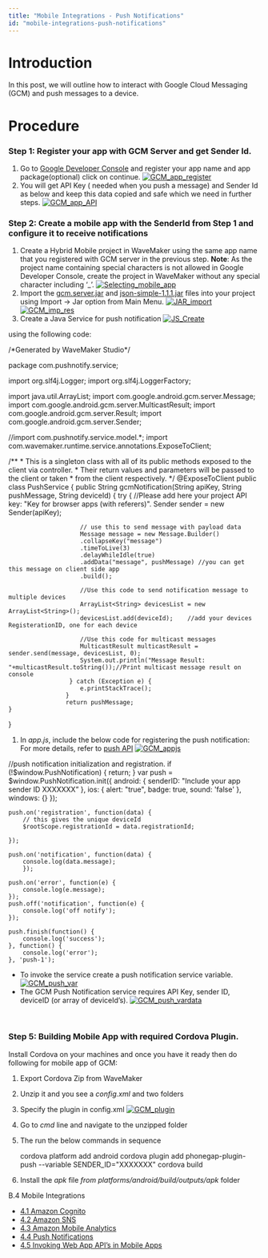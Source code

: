 ```yaml
---
title: "Mobile Integrations - Push Notifications"
id: "mobile-integrations-push-notifications"
---
```


# Introduction

In this post, we will outline how to interact with Google Cloud Messaging (GCM) and push messages to a device.

# Procedure

### Step 1: Register your app with GCM Server and get Sender Id.

1. Go to [Google Developer Console](https://developers.google.com/mobile/add?platform=android&cntapi=gcm&cnturl=https:%2F%2Fdevelopers.google.com%2Fcloud-messaging%2Fandroid%2Fclient&cntlbl=Continue%20Adding%20GCM%20Support&%3Fconfigured%3Dtrue) and register your app name and app package(optional) click on continue. [![GCM_app_register](/learn/assets/GCM_app_register-1024x544.png)](/learn/assets/GCM_app_register.png)
2. You will get API Key ( needed when you push a message) and Sender Id as below and keep this data copied and safe which we need in further steps. [![GCM_app_API](/learn/assets/GCM_app_API-1024x651.png)](/learn/assets/GCM_app_API.png)

### Step 2: Create a mobile app with the SenderId from Step 1 and configure it to receive notifications

1. Create a Hybrid Mobile project in WaveMaker using the same app name that you registered with GCM server in the previous step. **Note**: As the project name containing special characters is not allowed in Google Developer Console, create the project in WaveMaker without any special character including ‘\_’. [![Selecting_mobile_app](/learn/assets/Selecting_mobile_app.png)](/learn/assets/Selecting_mobile_app.png)
2. Import the [gcm.server.jar](http://www.java2s.com/Code/Jar/g/gcm.htm) and [json-simple-1.1.1.jar](http://www.java2s.com/Code/Jar/j/json-simple.htm) files into your project using Import -> Jar option from Main Menu. [![JAR_import](/learn/assets/JAR_import.png)](/learn/assets/JAR_import.png) [![GCM_imp_res](/learn/assets/GCM_imp_res.png)](/learn/assets/GCM_imp_res.png)
3. Create a Java Service for push notification [![JS_Create](/learn/assets/JS_Create.png)](/learn/assets/JS_Create.png)

using the following code:

/\*Generated by WaveMaker Studio\*/

package com.pushnotify.service;

import org.slf4j.Logger;
import org.slf4j.LoggerFactory;

import java.util.ArrayList;
import com.google.android.gcm.server.Message;
import com.google.android.gcm.server.MulticastResult;
import com.google.android.gcm.server.Result;
import com.google.android.gcm.server.Sender;

//import com.pushnotify.service.model.\*;
import com.wavemaker.runtime.service.annotations.ExposeToClient;

/\*\*
 \* This is a singleton class with all of its public methods exposed to the client via controller.
 \* Their return values and parameters will be passed to the client or taken
 \* from the client respectively.
 \*/
@ExposeToClient
public class PushService {
   public String gcmNotification(String apiKey, String pushMessage, String deviceId) {
   	 try {
                    	//Please add here your project API key: "Key for browser apps (with referers)".
                    	Sender sender = new  Sender(apiKey);

                    	// use this to send message with payload data
                    	Message message = new Message.Builder()
                    	.collapseKey("message")
                    	.timeToLive(3)
                    	.delayWhileIdle(true)
                    	.addData("message", pushMessage) //you can get this message on client side app
                    	.build();  

                    	//Use this code to send notification message to multiple devices
                    	ArrayList<String> devicesList = new ArrayList<String>();       	 
                    	devicesList.add(deviceId);    //add your devices RegisterationID, one for each device    

                    	//Use this code for multicast messages    
                    	MulticastResult multicastResult = sender.send(message, devicesList, 0);
                    	System.out.println("Message Result: "+multicastResult.toString());//Print multicast message result on console
                   	 } catch (Exception e) {
                    	e.printStackTrace();
                	}
                	return pushMessage;
	}
}

1. In _app.js_, include the below code for registering the push notification: For more details, refer to [push API](https://github.com/phonegap/phonegap-plugin-push/blob/master/docs/API.md) [![GCM_appjs](/learn/assets/GCM_appjs.png)](/learn/assets/GCM_appjs.png)

//push notification initialization and registration. 
	if (!$window.PushNotification) {
    	return;
	}
	var push = $window.PushNotification.init({
    	android: {
        	senderID: "Include your app sender ID XXXXXXX” 
    	},
    	ios: {
        	alert: "true",
        	badge: true,
        	sound: 'false'
    	},
    	windows: {}
	});

	push.on('registration', function(data) {
    	// this gives the unique deviceId
    	$rootScope.registrationId = data.registrationId;

	});

	push.on('notification', function(data) {
    	console.log(data.message);
    	});

	push.on('error', function(e) {
    	console.log(e.message);
	});
	push.off('notification', function(e) {
    	console.log('off notify');
	});

	push.finish(function() {
    	console.log('success');
	}, function() {
    	console.log('error');
	}, 'push-1');

- To invoke the service create a push notification service variable. [![GCM_push_var](/learn/assets/GCM_push_var.png)](/learn/assets/GCM_push_var.png)
- The GCM Push Notification service requires API Key, sender ID, deviceID (or array of deviceId’s). [![GCM_push_vardata](/learn/assets/GCM_push_vardata.png)](/learn/assets/GCM_push_vardata.png)

 

### Step 5: Building Mobile App with required Cordova Plugin.

Install Cordova on your machines and once you have it ready then do following for mobile app of GCM:

1. Export Cordova Zip from WaveMaker
2. Unzip it and you see a _config.xml_ and two folders
3. Specify the plugin in config.xml [![GCM_plugin](/learn/assets/GCM_plugin.png)](/learn/assets/GCM_plugin.png)
4. Go to _cmd_ line and navigate to the unzipped folder
5. The run the below commands in sequence
    
    cordova platform add android
    cordova plugin add phonegap-plugin-push --variable SENDER\_ID="XXXXXXX"
    cordova build
    
6. Install the _apk_ file _from platforms/android/build/outputs/apk_ folder

B.4 Mobile Integrations

- [4.1 Amazon Cognito](/learn/hybrid-mobile/mobile-integrations/)
- [4.2 Amazon SNS](/learn/hybrid-mobile/mobile-integrations-amazon-sns/)
- [4.3 Amazon Mobile Analytics](/learn/hybrid-mobile/mobile-integrations-amazon-mobile-analytics/)
- [4.4 Push Notifications](/learn/hybrid-mobile/mobile-integrations-push-notifications/)
- [4.5 Invoking Web App API’s in Mobile Apps](/learn/mobile-app-development/invoking-web-app-apis-mobile-apps/)
